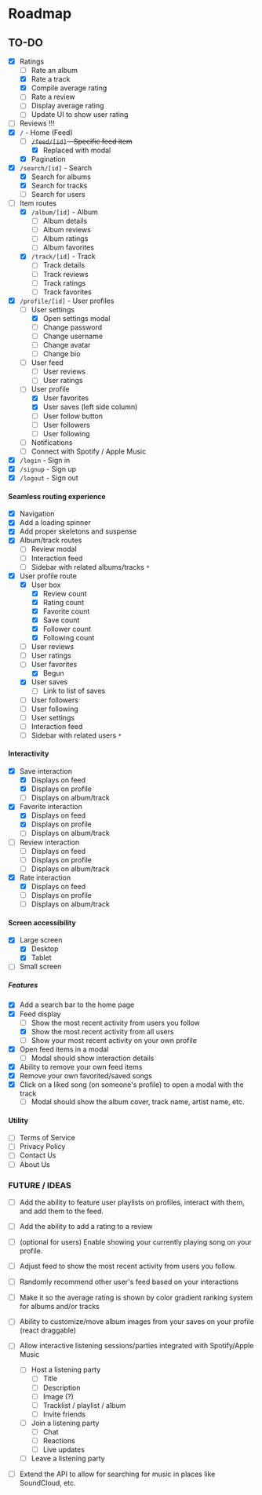 # Roadmap

## TO-DO

- [x] Ratings
  - [ ] Rate an album
  - [x] Rate a track
  - [x] Compile average rating
  - [ ] Rate a review
  - [ ] Display average rating
  - [ ] Update UI to show user rating
- [ ] Reviews !!!
- [x] `/` - Home (Feed)
  - [ ] ~~`/feed/[id]` - Specific feed item~~
    - [x] Replaced with modal
  - [x] Pagination
- [x] `/search/[id]` - Search
  - [x] Search for albums
  - [x] Search for tracks
  - [ ] Search for users
- [ ] Item routes
  - [x] `/album/[id]` - Album
    - [ ] Album details
    - [ ] Album reviews
    - [ ] Album ratings
    - [ ] Album favorites
  - [x] `/track/[id]` - Track
    - [ ] Track details
    - [ ] Track reviews
    - [ ] Track ratings
    - [ ] Track favorites
- [x] `/profile/[id]` - User profiles
  - [ ] User settings
    - [x] Open settings modal
    - [ ] Change password
    - [ ] Change username
    - [ ] Change avatar
    - [ ] Change bio
  - [ ] User feed
    - [ ] User reviews
    - [ ] User ratings
  - [ ] User profile
    - [x] User favorites
    - [x] User saves (left side column)
    - [ ] User follow button
    - [ ] User followers
    - [ ] User following
  - [ ] Notifications
  - [ ] Connect with Spotify / Apple Music
- [x] `/login` - Sign in
- [x] `/signup` - Sign up
- [x] `/logout` - Sign out

#### Seamless routing experience

- [x] Navigation
- [x] Add a loading spinner
- [x] Add proper skeletons and suspense
- [x] Album/track routes
  - [ ] Review modal
  - [ ] Interaction feed
  - [ ] Sidebar with related albums/tracks `*`
- [x] User profile route
  - [x] User box
    - [x] Review count
    - [x] Rating count
    - [x] Favorite count
    - [x] Save count
    - [x] Follower count
    - [x] Following count
  - [ ] User reviews
  - [ ] User ratings
  - [ ] User favorites
    - [x] Begun
  - [x] User saves
    - [ ] Link to list of saves
  - [ ] User followers
  - [ ] User following
  - [ ] User settings
  - [ ] Interaction feed
  - [ ] Sidebar with related users `*`

#### Interactivity

- [x] Save interaction
  - [x] Displays on feed
  - [x] Displays on profile
  - [ ] Displays on album/track
- [x] Favorite interaction
  - [x] Displays on feed
  - [x] Displays on profile
  - [ ] Displays on album/track
- [ ] Review interaction
  - [ ] Displays on feed
  - [ ] Displays on profile
  - [ ] Displays on album/track
- [x] Rate interaction
  - [x] Displays on feed
  - [ ] Displays on profile
  - [ ] Displays on album/track

#### Screen accessibility

- [x] Large screen
  - [x] Desktop
  - [x] Tablet
- [ ] Small screen

##### Features

- [x] Add a search bar to the home page
- [x] Feed display
  - [ ] Show the most recent activity from users you follow
  - [x] Show the most recent activity from all users
  - [ ] Show your most recent activity on your own profile
- [x] Open feed items in a modal
  - [ ] Modal should show interaction details
- [x] Ability to remove your own feed items
- [x] Remove your own favorited/saved songs
- [x] Click on a liked song (on someone's profile) to open a modal with the track
  - [ ] Modal should show the album cover, track name, artist name, etc.

#### Utility

- [ ] Terms of Service
- [ ] Privacy Policy
- [ ] Contact Us
- [ ] About Us

### FUTURE / IDEAS

- [ ] Add the ability to feature user playlists on profiles, interact with them, and add them to the feed.
- [ ] Add the ability to add a rating to a review
- [ ] (optional for users) Enable showing your currently playing song on your profile.
- [ ] Adjust feed to show the most recent activity from users you follow.
- [ ] Randomly recommend other user's feed based on your interactions

- [ ] Make it so the average rating is shown by color gradient ranking system for albums and/or tracks
- [ ] Ability to customize/move album images from your saves on your profile (react draggable)

- [ ] Allow interactive listening sessions/parties integrated with Spotify/Apple Music

  - [ ] Host a listening party
    - [ ] Title
    - [ ] Description
    - [ ] Image (?)
    - [ ] Tracklist / playlist / album
    - [ ] Invite friends
  - [ ] Join a listening party
    - [ ] Chat
    - [ ] Reactions
    - [ ] Live updates
  - [ ] Leave a listening party

- [ ] Extend the API to allow for searching for music in places like SoundCloud, etc.
